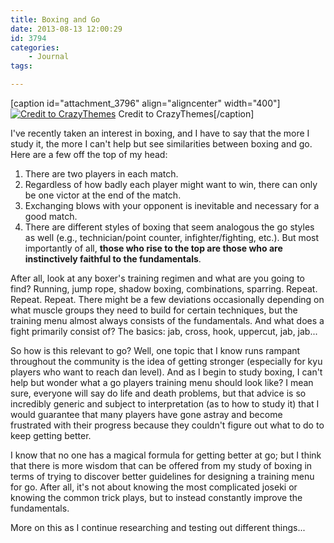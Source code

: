 ```yaml
---
title: Boxing and Go
date: 2013-08-13 12:00:29
id: 3794
categories:
	- Journal
tags:

---
```


[caption id="attachment_3796" align="aligncenter" width="400"][![Credit to CrazyThemes](http://www.bengozen.com/wp-content/uploads/2013/08/Boxing-Sport-Latest-HD-Wallpaper-3.jpg)](http://www.bengozen.com/wp-content/uploads/2013/08/Boxing-Sport-Latest-HD-Wallpaper-3.jpg) Credit to CrazyThemes[/caption]

I've recently taken an interest in boxing, and I have to say that the more I study it, the more I can't help but see similarities between boxing and go. Here are a few off the top of my head:

1.  There are two players in each match.
2.  Regardless of how badly each player might want to win, there can only be one victor at the end of the match.
3.  Exchanging blows with your opponent is inevitable and necessary for a good match.
4.  There are different styles of boxing that seem analogous the go styles as well (e.g., technician/point counter, infighter/fighting, etc.).
But most importantly of all, **those who rise to the top are those who are instinctively faithful to the fundamentals**.

After all, look at any boxer's training regimen and what are you going to find? Running, jump rope, shadow boxing, combinations, sparring. Repeat. Repeat. Repeat. There might be a few deviations occasionally depending on what muscle groups they need to build for certain techniques, but the training menu almost always consists of the fundamentals. And what does a fight primarily consist of? The basics: jab, cross, hook, uppercut, jab, jab...

So how is this relevant to go? Well, one topic that I know runs rampant throughout the community is the idea of getting stronger (especially for kyu players who want to reach dan level). And as I begin to study boxing, I can't help but wonder what a go players training menu should look like? I mean sure, everyone will say do life and death problems, but that advice is so incredibly generic and subject to interpretation (as to how to study it) that I would guarantee that many players have gone astray and become frustrated with their progress because they couldn't figure out what to do to keep getting better.

I know that no one has a magical formula for getting better at go; but I think that there is more wisdom that can be offered from my study of boxing in terms of trying to discover better guidelines for designing a training menu for go. After all, it's not about knowing the most complicated joseki or knowing the common trick plays, but to instead constantly improve the fundamentals.

More on this as I continue researching and testing out different things...